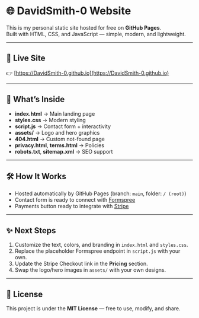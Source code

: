 # 🌐 DavidSmith-0 Website

This is my personal static site hosted for free on **GitHub Pages**.  
Built with HTML, CSS, and JavaScript — simple, modern, and lightweight.

---

## 🚀 Live Site
👉 [https://DavidSmith-0.github.io](https://DavidSmith-0.github.io)

---

## 📂 What’s Inside
- **index.html** → Main landing page  
- **styles.css** → Modern styling  
- **script.js** → Contact form + interactivity  
- **assets/** → Logo and hero graphics  
- **404.html** → Custom not-found page  
- **privacy.html**, **terms.html** → Policies  
- **robots.txt**, **sitemap.xml** → SEO support  

---

## 🛠️ How It Works
- Hosted automatically by GitHub Pages (branch: `main`, folder: `/ (root)`)  
- Contact form is ready to connect with [Formspree](https://formspree.io)  
- Payments button ready to integrate with [Stripe](https://stripe.com)  

---

## ✨ Next Steps
1. Customize the text, colors, and branding in `index.html` and `styles.css`.  
2. Replace the placeholder Formspree endpoint in `script.js` with your own.  
3. Update the Stripe Checkout link in the **Pricing** section.  
4. Swap the logo/hero images in `assets/` with your own designs.  

---

## 📜 License
This project is under the **MIT License** — free to use, modify, and share.
